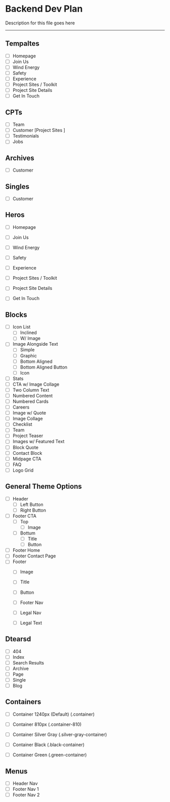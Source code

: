 # Backend Dev Plan

Description for this file goes here

-------------------------------------------------------

## Tempaltes

* [ ] Homepage
* [ ] Join Us
* [ ] Wind Energy
* [ ] Safety
* [ ] Experience
* [ ] Project Sites / Toolkit
* [ ] Project Site Details
* [ ] Get In Touch

## CPTs

* [ ] Team
* [ ] Customer [Project Sites ]
* [ ] Testimonials
* [ ] Jobs

## Archives

* [ ] Customer

## Singles

* [ ] Customer

## Heros

* [ ] Homepage
* [ ] Join Us
* [ ] Wind Energy
* [ ] Safety
* [ ] Experience
* [ ] Project Sites / Toolkit
* [ ] Project Site Details
* [ ] Get In Touch


## Blocks

* [ ] Icon List
  * [ ] Inclined
  * [ ] W/ Image
* [ ] Image Alongside Text
  * [ ] Simple
  * [ ] Graphic
  * [ ] Bottom Aligned
  * [ ] Bottom Aligned Button
  * [ ] Icon
* [ ] Stats
* [ ] CTA w/ Image Collage
* [ ] Two Column Text
* [ ] Numbered Content
* [ ] Numbered Cards
* [ ] Careers
* [ ] Image w/ Quote
* [ ] Image Collage
* [ ] Checklist
* [ ] Team
* [ ] Project Teaser
* [ ] Images w/ Featured Text
* [ ] Block Quote
* [ ] Contact Block
* [ ] Midpage CTA
* [ ] FAQ
* [ ] Logo Grid

## General Theme Options

* [ ] Header
  * [ ]  Left Button
  * [ ]  Right Button
* [ ] Footer CTA
  * [ ] Top
    * [ ] Image
  * [ ] Bottum
    * [ ] Title
    * [ ] Button
* [ ] Footer Home
* [ ] Footer Contact Page
* [ ] Footer
  * [ ] Image
  * [ ] Title
  * [ ] Button
  * [ ] Footer Nav
  * [ ] Legal Nav
  * [ ] Legal Text


## Dtearsd

* [ ] 404
* [ ] Index
* [ ] Search Results
* [ ] Archive
* [ ] Page
* [ ] Single
* [ ] Blog

## Containers

* [ ] Container 1240px (Default)       (.container)
* [ ] Container 810px                  (.container-810)
* [ ] Container Silver Gray            (.silver-gray-container)
* [ ] Container Black                  (.black-container)
* [ ] Container Green                  (.green-container)



## Menus

* [ ] Header Nav
* [ ] Footer Nav 1
* [ ] Footer Nav 2
